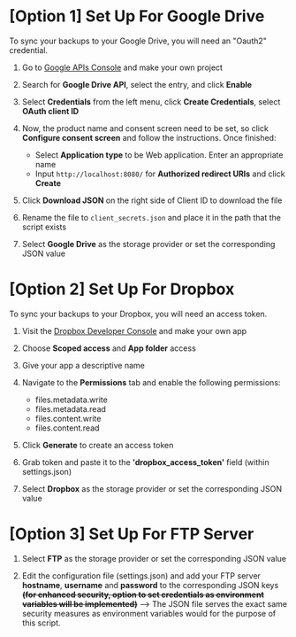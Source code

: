 # [Option 1] Set Up For Google Drive

To sync your backups to your Google Drive, you will need an "Oauth2" credential.

1. Go to [Google APIs Console](https://console.cloud.google.com/) and make your own project

2. Search for **Google Drive API**, select the entry, and click **Enable**

3. Select **Credentials** from the left menu, click **Create Credentials**, select **OAuth client ID**

4. Now, the product name and consent screen need to be set, so click **Configure consent screen** and follow the instructions. Once finished:
    * Select **Application type** to be Web application. Enter an appropriate name
    * Input `http://localhost:8080/` for **Authorized redirect URIs** and click **Create**

5. Click **Download JSON** on the right side of Client ID to download the file

6. Rename the file to `client_secrets.json` and place it in the path that the script exists

7. Select **Google Drive** as the storage provider or set the corresponding JSON value


# [Option 2] Set Up For Dropbox

To sync your backups to your Dropbox, you will need an access token.

1. Visit the [Dropbox Developer Console](https://dropbox.com/developers/apps) and make your own app

2. Choose **Scoped access** and **App folder** access

3. Give your app a descriptive name

4. Navigate to the **Permissions** tab and enable the following permissions:
    * files.metadata.write
    * files.metadata.read
    * files.content.write
    * files.content.read
5. Click **Generate** to create an access token

6. Grab token and paste it to the **'dropbox_access_token'** field (within settings.json)

7. Select **Dropbox** as the storage provider or set the corresponding JSON value

# [Option 3] Set Up For FTP Server

1. Select **FTP** as the storage provider or set the corresponding JSON value

2. Edit the configuration file (settings.json) and add your FTP server **hostname**, **username** and **password** to the corresponding JSON keys ~~**(for enhanced security, option to set credentials as environment variables will be implemented)**~~ --> The JSON file serves the exact same security measures as environment variables would for the purpose of this script.
